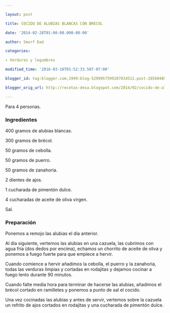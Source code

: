 ```yaml
---

layout: post

title: COCIDO DE ALUBIAS BLANCAS CON BRÉCOL

date: '2014-02-28T01:00:00.000-08:00'

author: Smurf Dad

categories:

- Verduras y legumbres

modified_time: '2016-03-16T01:52:33.587-07:00'

blogger_id: tag:blogger.com,1999:blog-5299957599287034512.post-2856048934690611290

blogger_orig_url: http://recetas-desa.blogspot.com/2014/02/cocido-de-alubias-blancas-con-brecol.html

---
```


Para 4 personas.

<h3>Ingredientes</h3>

400 gramos de alubias blancas.

300 gramos de brécol.

50 gramos de cebolla.

50 gramos de puerro.

50 gramos de zanahoria.

2 dientes de ajos.

1 cucharada de pimentón dulce.

4 cucharadas de aceite de oliva virgen.

Sal.

<h3>Preparación</h3>

Ponemos a remojo las alubias el día anterior.

Al día siguiente, vertemos las alubias en una cazuela, las cubrimos con agua fría (dos dedos por encima), echamos un chorrito de aceite de oliva y ponemos a fuego fuerte para que empiece a hervir.

Cuando comience a hervir añadimos la cebolla, el puerro y la zanahoria, todas las verduras limpias y cortadas en rodajitas y dejamos cocinar a fuego lento durante 90 minutos.

Cuando falte media hora para terminar de hacerse las alubias, añadimos el brécol cortado en ramilletes y ponemos a punto de sal el cocido.

Una vez cocinadas las alubias y antes de servir, vertemos sobre la cazuela un refrito de ajos cortados en rodajitas y una cucharada de pimentón dulce.